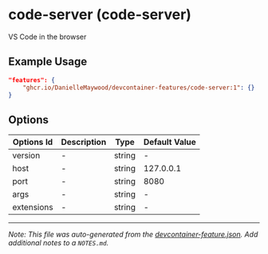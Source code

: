 
# code-server (code-server)

VS Code in the browser

## Example Usage

```json
"features": {
    "ghcr.io/DanielleMaywood/devcontainer-features/code-server:1": {}
}
```

## Options

| Options Id | Description | Type | Default Value |
|-----|-----|-----|-----|
| version | - | string | - |
| host | - | string | 127.0.0.1 |
| port | - | string | 8080 |
| args | - | string | - |
| extensions | - | string | - |



---

_Note: This file was auto-generated from the [devcontainer-feature.json](https://github.com/DanielleMaywood/devcontainer-features/blob/main/src/code-server/devcontainer-feature.json).  Add additional notes to a `NOTES.md`._
